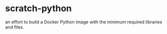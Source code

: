 # scratch-python 

an effort to build a Docker Python image with the minimum required libraries and files.
